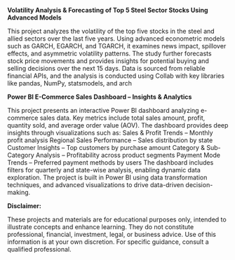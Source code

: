 **Volatility Analysis & Forecasting of Top 5 Steel Sector Stocks Using Advanced Models**

This project analyzes the volatility of the top five stocks in the steel and allied sectors over the last five years. Using advanced econometric models such as GARCH, EGARCH, and TGARCH, it examines news impact, spillover effects, and asymmetric volatility patterns. The study further forecasts stock price movements and provides insights for potential buying and selling decisions over the next 15 days. Data is sourced from reliable financial APIs, and the analysis is conducted using Collab with key libraries like pandas, NumPy, statsmodels, and arch

**Power BI E-Commerce Sales Dashboard – Insights & Analytics**

This project presents an interactive Power BI dashboard analyzing e-commerce sales data. Key metrics include total sales amount, profit, quantity sold, and average order value (AOV). The dashboard provides deep insights through visualizations such as:
Sales & Profit Trends – Monthly profit analysis
Regional Sales Performance – Sales distribution by state
Customer Insights – Top customers by purchase amount
Category & Sub-Category Analysis – Profitability across product segments
Payment Mode Trends – Preferred payment methods by users
The dashboard includes filters for quarterly and state-wise analysis, enabling dynamic data exploration. The project is built in Power BI using data transformation techniques, and advanced visualizations to drive data-driven decision-making.

**Disclaimer:**  

These projects and materials are for educational purposes only, intended to illustrate concepts and enhance learning. They do not constitute professional, financial, investment, legal, or business advice. Use of this information is at your own discretion. For specific guidance, consult a qualified professional.
